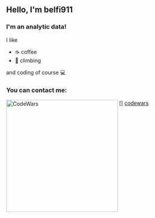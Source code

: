 ## Hello, I'm belfi911

### I'm an analytic data! 

I like
- ☕ coffee
- 🧗 climbing

and coding of course 💻

### You can contact me:

[<img align="left" alt="CodeWars" width="300px" src="https://www.codewars.com/users/belfi911/badges/large" />] [codewars]

[codewars]: https://www.codewars.com/users/belfi911
